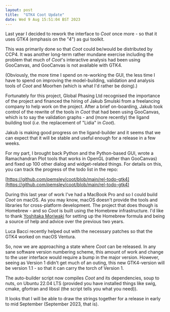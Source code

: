 ```yaml
---
layout: post
title:  "GTK4 Coot Update"
date: Wed 9 Aug 15:51:04 BST 2023
---
```



Last year I decided to rework the interface to _Coot_ once more - so that it uses GTK4 (emphasis on the "4") as gui toolkit.

This was primarily done so that _Coot_ could be/would be distributed by CCP4. It was another long-term rather mundane exercise including the problem that much of _Coot_'s interactive analysis had been using GooCanvas, and GooCanvas is not available with GTK4.

(Obviously, the more time I spend on re-working the GUI, the less time I have to spend on improving the model-building, validation and analysis tools of _Coot_ and Moorhen (which is what I'd rather be doing).)

Fortunately for this project, Global Phasing Ltd recognised the importance of the project and financed the hiring of Jakub Smulski from a freelancing company to help work on the project. After a brief on-boarding, Jakub took control of the rewrite of the tools in _Coot_ that had been using GooCanvas, which is to say the validation graphs - and (more recently) the ligand building tool (_i.e._ the replacement of "Lidia" in _Coot_).

Jakub is making good progress on the ligand-builder and it seems that we can expect that it will be stable and useful enough for a release in a few weeks.

For my part, I brought back Python and the Python-based GUI, wrote a Ramachandran Plot tools that works in OpenGL (rather than GooCanvas) and fixed up 100 other dialog and widget-related things. For details on this, you can track the progress of the todo list in the repo:

[https://github.com/pemsley/coot/blob/main/rel-todo-gtk4](https://github.com/pemsley/coot/blob/main/rel-todo-gtk4)

During this last year of work I've had a MacBook Pro and so I could build _Coot_ on macOS. As you may know, macOS doesn't provide the tools and libraries for cross-platform development. The project that does though is Homebrew - and so _Coot_ is built using the Homebrew infrastructure. I'd like to thank [Yoshitaka Moriwaki](https://github.com/YoshitakaMo) for setting up the Homebrew formula and being a source of help and advice over the previous two years.

Luca Bacci recently helped out with the necessary patches so that the GTK4 worked on macOS Ventura.

So, now we are approaching a state where _Coot_ can be released. In any sane software version numbering scheme, this amount of work and change to the user interface would require a bump in the major version. However, seeing as Version 1 didn't get much of an outing, this new GTK4-version will be version 1.1 - so that it can carry the torch of Version 1.

The auto-builder script now compiles _Coot_ and its dependencies, soup to nuts, on Ubuntu 22.04 LTS (provided you have installed things like swig, cmake, gfortran and libssl (the script tells you what you need)).

It looks that I will be able to draw the strings together for a release in early to mid September (September 2023, that is).

